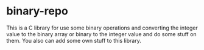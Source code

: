 # binary-repo
This is a C library for use some binary operations and converting the integer value to the binary array or binary to the integer value and do some stuff on them. You also can add some own stuff to this library.
